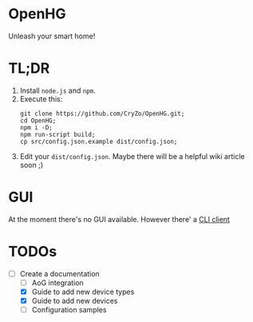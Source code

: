 # OpenHG
Unleash your smart home!

# TL;DR
1. Install `node.js` and `npm`.
2. Execute this:
	```
	git clone https://github.com/CryZo/OpenHG.git;
	cd OpenHG;
	npm i -D;
	npm run-script build;
	cp src/config.json.example dist/config.json;
	```
3. Edit your `dist/config.json`. Maybe there will be a helpful wiki article soon ;)

# GUI
At the moment there's no GUI available. However there' a [CLI client](https://github.com/CryZo/OpenHG-CLI)

# TODOs
- [ ] Create a documentation
	- [ ] AoG integration
	- [X] Guide to add new device types
	- [X] Guide to add new devices
	- [ ] Configuration samples
